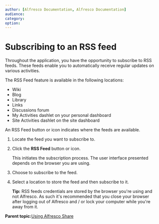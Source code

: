 ```yaml
---
author: [Alfresco Documentation, Alfresco Documentation]
audience: 
category: 
option: 
---
```


# Subscribing to an RSS feed

Throughout the application, you have the opportunity to subscribe to RSS feeds. These feeds enable you to automatically receive regular updates on various activities.

The RSS Feed feature is available in the following locations:

-   Wiki
-   Blog
-   Library
-   Links
-   Discussions forum
-   My Activities dashlet on your personal dashboard
-   Site Activities dashlet on the site dashboard

An RSS Feed button or icon indicates where the feeds are available.

1.  Locate the feed you want to subscribe to.

2.  Click the **RSS Feed** button or icon.

    This initiates the subscription process. The user interface presented depends on the browser you are using.

3.  Choose to subscribe to the feed.

4.  Select a location to store the feed and then subscribe to it.

    **Tip:** RSS feeds credentials are stored by the browser you're using and not Alfresco. As such it's recommended that you close your browser after logging out of Alfresco and / or lock your computer while you're away from it.


**Parent topic:**[Using Alfresco Share](../topics/sh-uh-welcome.md)

